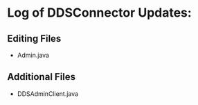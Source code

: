 # Log of DDSConnector Updates:

## Editing Files
- Admin.java

## Additional Files
- DDSAdminClient.java
